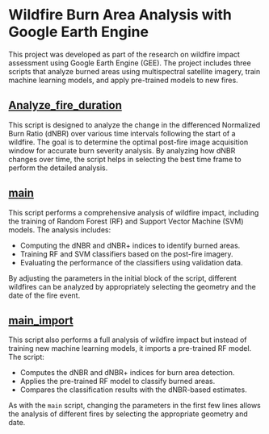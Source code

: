 # Wildfire Burn Area Analysis with Google Earth Engine

This project was developed as part of the research on wildfire impact assessment using Google Earth Engine (GEE). The project includes three scripts that analyze burned areas using multispectral satellite imagery, train machine learning models, and apply pre-trained models to new fires.

## [Analyze_fire_duration](https://code.earthengine.google.com/955028071f16b7a98b7b77d205e314b5)
This script is designed to analyze the change in the differenced Normalized Burn Ratio (dNBR) over various time intervals following the start of a wildfire. The goal is to determine the optimal post-fire image acquisition window for accurate burn severity analysis. By analyzing how dNBR changes over time, the script helps in selecting the best time frame to perform the detailed analysis.

## [main](https://code.earthengine.google.com/6e7ba7b013101f7c4c4de4e2d3f37bff)
This script performs a comprehensive analysis of wildfire impact, including the training of Random Forest (RF) and Support Vector Machine (SVM) models. The analysis includes:
- Computing the dNBR and dNBR+ indices to identify burned areas.
- Training RF and SVM classifiers based on the post-fire imagery.
- Evaluating the performance of the classifiers using validation data.

By adjusting the parameters in the initial block of the script, different wildfires can be analyzed by appropriately selecting the geometry and the date of the fire event.

## [main_import](https://code.earthengine.google.com/edccde78c1e71a84e234f17c1b7d3c99)
This script also performs a full analysis of wildfire impact but instead of training new machine learning models, it imports a pre-trained RF model. The script:
- Computes the dNBR and dNBR+ indices for burn area detection.
- Applies the pre-trained RF model to classify burned areas.
- Compares the classification results with the dNBR-based estimates.

As with the `main` script, changing the parameters in the first few lines allows the analysis of different fires by selecting the appropriate geometry and date.


